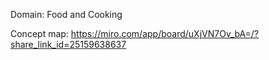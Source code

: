Domain: Food and Cooking

Concept map: https://miro.com/app/board/uXjVN7Ov_bA=/?share_link_id=25159638637
